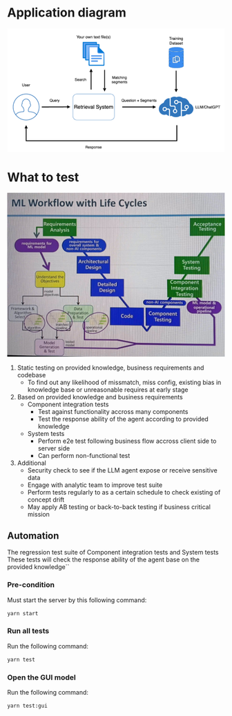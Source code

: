 # Application diagram
![Application Diagram](../assets/chatbot_diagram.png)

# What to test
![Test Levels Diagram](../assets/test_levels.jpg)

1. Static testing on provided knowledge, business requirements and codebase
    - To find out any likelihood of missmatch, miss config, existing bias in knowledge base or unreasonable requires at early stage 
2. Based on provided knowledge and business requirements
    - Component integration tests
        + Test against functionality accross many components
        + Test the response ability of the agent according to provided knowledge
    - System tests
        + Perform e2e test following business flow accross client side to server side
        + Can perform non-functional test 
3. Additional
    - Security check to see if the LLM agent expose or receive sensitive data
    - Engage with analytic team to improve test suite
    - Perform tests regularly to as a certain schedule to check existing of concept drift
    - May apply AB testing or back-to-back testing if business critical mission

## Automation
The regression test suite of Component integration tests and System tests
These tests will check the response ability of the agent base on the provided knowledge``

### Pre-condition
Must start the server by this following command:
```sh
yarn start
```

### Run all tests
Run the following command:
```sh
yarn test
```

### Open the GUI model
Run the following command:
```sh
yarn test:gui
```